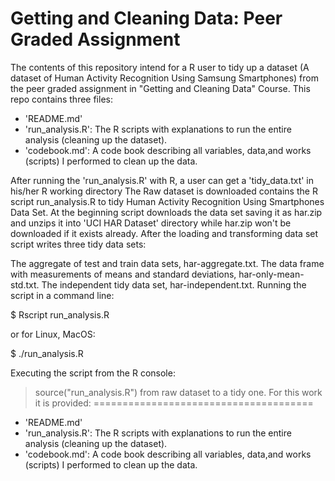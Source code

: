 # Getting and Cleaning Data: Peer Graded Assignment

The contents of this repository intend for a R user to tidy up a dataset (A dataset of Human Activity Recognition Using Samsung Smartphones) from the peer graded assignment in "Getting and Cleaning Data" Course. This repo contains three files:
  - 'README.md' 
  - 'run_analysis.R': The R scripts with explanations to run the entire analysis (cleaning up the dataset).
  - 'codebook.md': A code book describing all variables, data,and works (scripts) I performed to clean up the data.   

After running the 'run_analysis.R' with R, a user can get a 'tidy_data.txt' in his/her R working directory 
The Raw dataset is downloaded contains the R script run_analysis.R to tidy Human Activity Recognition Using Smartphones Data Set. At the beginning script downloads the data set saving it as har.zip and unzips it into 'UCI HAR Dataset' directory while har.zip won't be downloaded if it exists already. After the loading and transforming data set script writes three tidy data sets:

The aggregate of test and train data sets, har-aggregate.txt.
The data frame with measurements of means and standard deviations, har-only-mean-std.txt.
The independent tidy data set, har-independent.txt.
Running the script in a command line:

$ Rscript run_analysis.R

or for Linux, MacOS:

$ ./run_analysis.R

Executing the script from the R console:

> source("run_analysis.R")
from raw dataset to a tidy one.
For this work it is provided:
======================================
- 'README.md' 
- 'run_analysis.R': The R scripts with explanations to run the entire analysis (cleaning up the dataset).
- 'codebook.md': A code book describing all variables, data,and works (scripts) I performed to clean up the data.   
